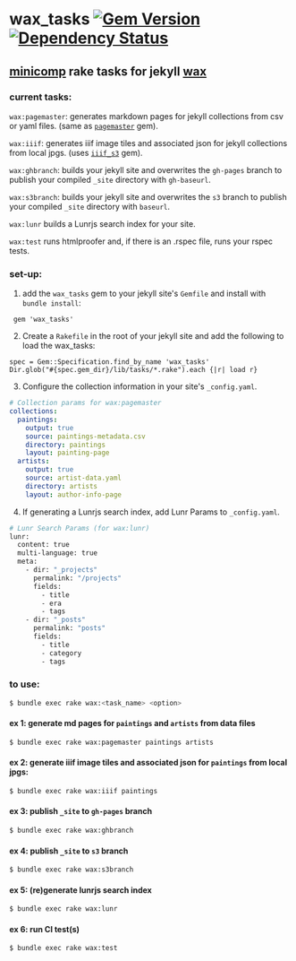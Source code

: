 # wax_tasks [![Gem Version](https://badge.fury.io/rb/wax_tasks.svg)](https://badge.fury.io/rb/wax_tasks) [![Dependency Status](https://gemnasium.com/badges/github.com/mnyrop/wax_tasks.svg)](https://gemnasium.com/github.com/mnyrop/wax_tasks)

## [minicomp](https://github.com/minicomp) rake tasks for jekyll [wax](https://minicomp.github.io/wax)

### current tasks:

`wax:pagemaster`: generates markdown pages for jekyll collections from csv or yaml files. (same as [`pagemaster`](https://github.com/mnyrop/pagemaster) gem).

`wax:iiif`: generates iiif image tiles and associated json for jekyll collections from local jpgs. (uses [`iiif_s3`](https://github.com/cmoa/iiif_s3) gem).

`wax:ghbranch`: builds your jekyll site and overwrites the `gh-pages` branch to publish your compiled `_site` directory with `gh-baseurl`.

`wax:s3branch`: builds your jekyll site and overwrites the `s3` branch to publish your compiled `_site` directory with `baseurl`.

`wax:lunr` builds a Lunrjs search index for your site.

`wax:test` runs htmlproofer and, if there is an .rspec file, runs your rspec tests.


### set-up:
1. add the `wax_tasks` gem to your jekyll site's `Gemfile` and install with `bundle install`:
```
 gem 'wax_tasks'
```
2. Create a `Rakefile` in the root of your jekyll site and add the following to load the wax_tasks:
```
spec = Gem::Specification.find_by_name 'wax_tasks'
Dir.glob("#{spec.gem_dir}/lib/tasks/*.rake").each {|r| load r}
```
3. Configure the collection information in your site's `_config.yaml`.
```yaml
# Collection params for wax:pagemaster
collections:
  paintings:
    output: true
    source: paintings-metadata.csv
    directory: paintings
    layout: painting-page
  artists:
    output: true
    source: artist-data.yaml
    directory: artists
    layout: author-info-page
```
4. If generating a Lunrjs search index, add Lunr Params to `_config.yaml`.
```bash
# Lunr Search Params (for wax:lunr)
lunr:
  content: true
  multi-language: true
  meta:
    - dir: "_projects"
      permalink: "/projects"
      fields:
        - title
        - era
        - tags
    - dir: "_posts"
      permalink: "posts"
      fields:
        - title
        - category
        - tags
```
### to use:
```bash
$ bundle exec rake wax:<task_name> <option>
```
#### ex 1: generate md pages for `paintings` and `artists` from data files
```bash
$ bundle exec rake wax:pagemaster paintings artists
```
#### ex 2: generate iiif image tiles and associated json for `paintings` from local jpgs:
```bash
$ bundle exec rake wax:iiif paintings
```
#### ex 3: publish `_site` to `gh-pages` branch
```bash
$ bundle exec rake wax:ghbranch
```
#### ex 4: publish `_site` to `s3` branch
```bash
$ bundle exec rake wax:s3branch
```
#### ex 5: (re)generate lunrjs search index
```bash
$ bundle exec rake wax:lunr
```
#### ex 6: run CI test(s)
```bash
$ bundle exec rake wax:test
```
